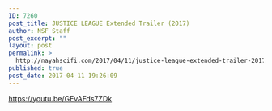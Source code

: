 ```yaml
---
ID: 7260
post_title: JUSTICE LEAGUE Extended Trailer (2017)
author: NSF Staff
post_excerpt: ""
layout: post
permalink: >
  http://nayahscifi.com/2017/04/11/justice-league-extended-trailer-2017/
published: true
post_date: 2017-04-11 19:26:09
---
```

https://youtu.be/GEvAFds7ZDk